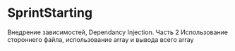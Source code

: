 # SprintStarting
Внедрение зависимостей, Dependancy Injection. Часть 2 
Использование стороннего файла, использование array и вывода всего array
